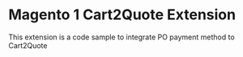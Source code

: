 # Magento 1 Cart2Quote Extension

This extension is a code sample to integrate PO payment method to Cart2Quote
